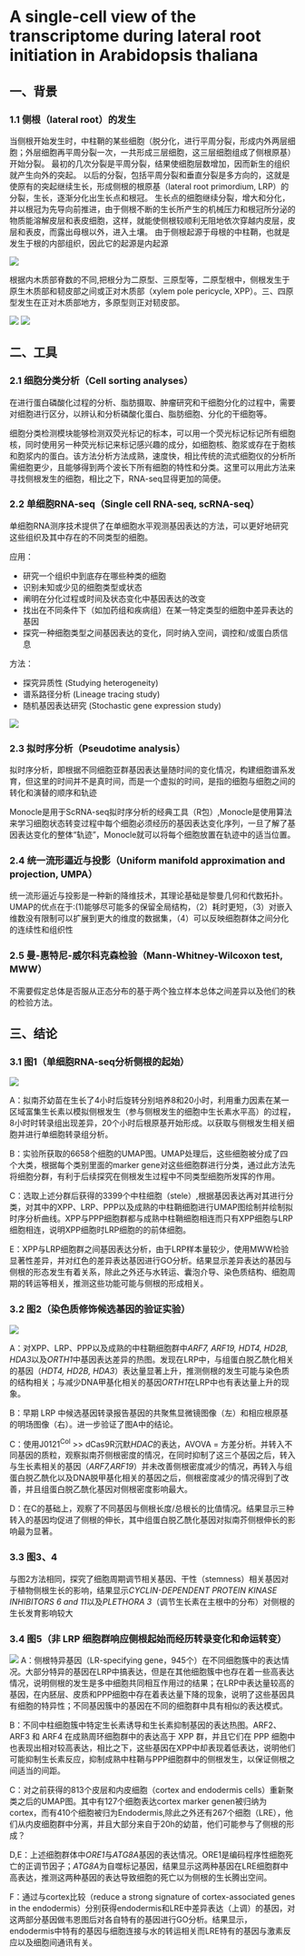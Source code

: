 # A single-cell view of the transcriptome during lateral root initiation in Arabidopsis thaliana
## 一、背景
### 1.1 侧根（lateral root）的发生
当侧根开始发生时，中柱鞘的某些细胞（脱分化，进行平周分裂，形成内外两层细胞；外层细胞再平周分裂一次，一共形成三层细胞，这三层细胞组成了侧根原基）开始分裂。
最初的几次分裂是平周分裂，结果使细胞层数增加，因而新生的组织就产生向外的突起。
以后的分裂，包括平周分裂和垂直分裂是多方向的，这就是使原有的突起继续生长，形成侧根的根原基（lateral root primordium, LRP）的分裂，生长，逐渐分化出生长点和根冠。
生长点的细胞继续分裂，增大和分化，并以根冠为先导向前推进，由于侧根不断的生长所产生的机械压力和根冠所分泌的物质能溶解皮层和表皮细胞，这样，就能使侧根较顺利无阻地依次穿越内皮层，皮层和表皮，而露出母根以外，进入土壤。
由于侧根起源于母根的中柱鞘，也就是发生于根的内部组织，因此它的起源是内起源

![](./Fig/root.png)

根据内木质部脊数的不同,把根分为二原型、三原型等，二原型根中，侧根发生于原生木质部和韧皮部之间或正对木质部（xylem pole pericycle, XPP）。三、四原型发生在正对木质部地方，多原型则正对韧皮部。

![](./Fig/1.png)
![](./Fig/2.png)


## 二、工具
### 2.1 细胞分类分析（Cell sorting analyses）
在进行蛋白磷酸化过程的分析、脂肪摄取、肿瘤研究和干细胞分化的过程中，需要对细胞进行区分，以辨认和分析磷酸化蛋白、脂肪细胞、分化的干细胞等。

细胞分类检测模块能够检测双荧光标记的标本，可以用一个荧光标记标记所有细胞核，同时使用另一种荧光标记来标记感兴趣的成分，如细胞核、胞浆或存在于胞核和胞浆内的蛋白。该方法分析方法成熟，速度快，相比传统的流式细胞仪的分析所需细胞更少，且能够得到两个波长下所有细胞的特性和分类。这里可以用此方法来寻找侧根发生的细胞，相比之下，RNA-seq显得更加的简便。


### 2.2 单细胞RNA-seq（Single cell RNA-seq, scRNA-seq）
单细胞RNA测序技术提供了在单细胞水平观测基因表达的方法，可以更好地研究这些组织及其中存在的不同类型的细胞。

应用：

+ 研究一个组织中到底存在哪些种类的细胞
+ 识别未知或少见的细胞类型或状态
+ 阐明在分化过程或时间及状态变化中基因表达的改变
+ 找出在不同条件下（如加药组和疾病组）在某一特定类型的细胞中差异表达的基因
+ 探究一种细胞类型之间基因表达的变化，同时纳入空间，调控和/或蛋白质信息

方法：

+ 探究异质性 (Studying heterogeneity)
+ 谱系路径分析 (Lineage tracing study)
+ 随机基因表达研究 (Stochastic gene expression study)

![](./Fig/scRNAseq.png)

### 2.3 拟时序分析（Pseudotime analysis）
拟时序分析，即根据不同细胞亚群基因表达量随时间的变化情况，构建细胞谱系发育，但这里的时间并不是真时间，而是一个虚拟的时间，是指的细胞与细胞之间的转化和演替的顺序和轨迹

Monocle是用于ScRNA-seq拟时序分析的经典工具（R包）,Monocle是使用算法来学习细胞状态转变过程中每个细胞必须经历的基因表达变化序列，一旦了解了基因表达变化的整体“轨迹”，Monocle就可以将每个细胞放置在轨迹中的适当位置。
 
### 2.4 统一流形逼近与投影（Uniform manifold approximation and projection, UMPA）
统一流形逼近与投影是一种新的降维技术，其理论基础是黎曼几何和代数拓扑。UMAP的优点在于:(1)能够尽可能多的保留全局结构，（2）耗时更短，（3）对嵌入维数没有限制可以扩展到更大的维度的数据集，（4）可以反映细胞群体之间分化的连续性和组织性

### 2.5 曼-惠特尼-威尔科克森检验（Mann-Whitney-Wilcoxon test, MWW）
不需要假定总体是否服从正态分布的基于两个独立样本总体之间差异以及他们的秩的检验方法。



## 三、结论
### 3.1 图1（单细胞RNA-seq分析侧根的起始）
![](./Fig/fig1.png)

A：拟南芥幼苗在生长了4小时后旋转分别培养8和20小时，利用重力因素在某一区域富集生长素以模拟侧根发生（参与侧根发生的细胞中生长素水平高）的过程，8小时时转录组出现差异，20个小时后根原基开始形成。以获取与侧根发生相关细胞并进行单细胞转录组分析。

B：实验所获取的6658个细胞的UMAP图。UMAP处理后，这些细胞被分成了四个大类，根据每个类别里面的marker gene对这些细胞群进行分类，通过此方法先将细胞分群，有利于后续探究在侧根发生过程中不同类型细胞所发挥的作用。

C：选取上述分群后获得的3399个中柱细胞（stele）,根据基因表达再对其进行分类，对其中的XPP、LRP、PPP以及成熟的中柱鞘细胞进行UMAP图绘制并绘制拟时序分析曲线。XPP与PPP细胞群都与成熟中柱鞘细胞相连而只有XPP细胞与LRP细胞相连，说明XPP细胞时LRP细胞的的前体细胞。

E：XPP与LRP细胞群之间基因表达分析，由于LRP样本量较少，使用MWW检验显著性差异，并对红色的差异表达基因进行GO分析。结果显示差异表达的基因与侧根的形态发生有着关系，除此之外还与水转运、囊泡介导、染色质结构、细胞周期的转运等相关，推测这些功能可能与侧根的形成相关。

### 3.2 图2（染色质修饰候选基因的验证实验）
![](./Fig/fig2.png)

A：对XPP、LRP、PPP以及成熟的中柱鞘细胞群中*ARF7, ARF19, HDT4, HD2B, HDA3*以及*ORTH1*中基因表达差异的热图。发现在LRP中，与组蛋白脱乙酰化相关的基因（*HDT4, HD2B, HDA3*）表达量显著上升，推测侧根的发生可能与染色质的结构相关；与减少DNA甲基化相关的基因*ORTH1*在LRP中也有表达量上升的现象。

B：早期 LRP 中候选基因转录报告基因的共聚焦显微镜图像（左）和相应根原基的明场图像（右）。进一步验证了图A中的结论。

C：使用J0121<sup>Col</sup> >> dCas9R沉默*HDAC*的表达，AVOVA = 方差分析。并转入不同基因的质粒，观察拟南芥侧根密度的情况，在同时抑制了这三个基因之后，转入与生长素相关的基因（*ARF7,ARF19*）并未改善侧根密度减少的情况，再转入与组蛋白脱乙酰化以及DNA脱甲基化相关的基因之后，侧根密度减少的情况得到了改善，并且组蛋白脱乙酰化基因对侧根密度影响最大。

D：在C的基础上，观察了不同基因与侧根长度/总根长的比值情况。结果显示三种转入的基因均促进了侧根的伸长，其中组蛋白脱乙酰化基因对拟南芥侧根伸长的影响最为显著。

### 3.3 图3、4
与图2方法相同，探究了细胞周期调节相关基因、干性（stemness）相关基因对于植物侧根生长的影响，结果显示*CYCLIN-DEPENDENT PROTEIN KINASE INHIBITORS 6 and 11*以及*PLETHORA 3*（调节生长素在主根中的分布）对侧根的生长发育影响较大

### 3.4 图5（非 LRP 细胞群响应侧根起始而经历转录变化和命运转变）
![](./Fig/fig5.png)
A：侧根特异基因（LR-specifying gene，945个）在不同细胞簇中的表达情况。大部分特异的基因在LRP中搞表达，但是在其他细胞簇中也存在着一些高表达情况，说明侧根的发生是多中细胞共同相互作用过的结果；在LRP中表达量较高的基因，在内胚层、皮质和PPP细胞中存在着表达量下降的现象，说明了这些基因具有细胞的特异性；不同基因簇中的基因在不同的细胞群中具有相似的表达模式。

B：不同中柱细胞簇中特定生长素诱导和生长素抑制基因的表达热图。ARF2、ARF3 和 ARF4 在成熟周环细胞群中的表达高于 XPP 群，并且它们在 PPP 细胞中也表现出相对较高表达，相比之下，这些基因在XPP中却表现着低表达，说明他们可能抑制生长素反应，抑制成熟中柱鞘与PPP细胞群中的侧根发生，以保证侧根之间适当的间距。

C：对之前获得的813个皮层和内皮细胞（cortex and endodermis cells）重新聚类之后的UMAP图。其中有127个细胞表达cortex marker genen被归纳为cortex，而有410个细胞被归为Endodermis,除此之外还有267个细胞（LRE），他们从内皮细胞群中分离，并且大部分来自于20h的幼苗，他们可能参与了侧根的形成？

D,E：上述细胞群体中*ORE1*与*ATG8A*基因的表达情况。ORE1是编码程序性细胞死亡的正调节因子；*ATG8A*为自噬标记基因，结果显示这两种基因在LRE细胞群中高表达，推测这两种基因的表达导致细胞的死亡以为侧根的生长腾出空间。

F：通过与cortex比较（reduce a strong signature of cortex-associated genes in the endodermis）分别获得endodermis和LRE中差异表达（上调）的基因，对这两部分基因做韦恩图后对各自特有的基因进行GO分析。结果显示，endodermis中特有的基因与细胞连接与水的转运相关而LRE特有的基因与激素反应以及细胞间通讯有关。



